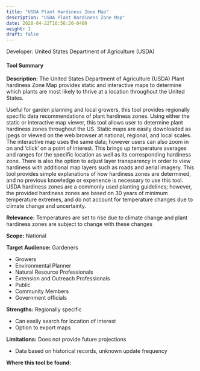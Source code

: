 ```yaml
---
title: "USDA Plant Hardiness Zone Map"
description: "USDA Plant Hardiness Zone Map"
date: 2020-04-22T16:56:20-0400
weight: 1
draft: false
---
```

Developer: United States Department of Agriculture (USDA)

#### Tool Summary
**Description:** The United States Department of Agriculture (USDA) Plant hardiness Zone Map provides static and interactive maps to determine which plants are most likely to thrive at a location throughout the United States. 

Useful for garden planning and local growers, this tool provides regionally specific data recommendations of plant hardiness zones. Using either the static or interactive map viewer, this tool allows user to determine plant hardiness zones throughout the US. Static maps are easily downloaded as jpegs or viewed on the web browser at national, regional, and local scales. The interactive map uses the same data; however users can also zoom in on and ‘click’ on a point of interest. This brings up temperature averages and ranges for the specific location as well as its corresponding hardiness zone. There is also the option to adjust layer transparency in order to view hardiness with additional map layers such as roads and aerial imagery. This tool provides simple explanations of how hardiness zones are determined, and no previous knowledge or experience is necessary to use this tool. USDA hardiness zones are a commonly used planting guidelines; however, the provided hardiness zones are based on 30 years of minimum temperature extremes, and do not account for temperature changes due to climate change and uncertainty. 


**Relevance:** Temperatures are set to rise due to climate change and plant hardiness zones are subject to change with these changes

**Scope:** National

**Target Audience:** Gardeners
* Growers
* Environmental Planner
* Natural Resource Professionals
* Extension and Outreach Professionals
* Public
* Community Members
* Government officials

**Strengths:** Regionally specific
*  Can easily search for location of interest
*  Option to export maps

**Limitations:** Does not provide future projections
* Data based on historical records, unknown update frequency

**Where this tool be found:** 
